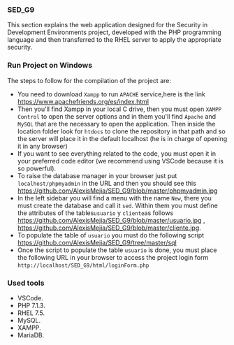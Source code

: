 ### SED_G9

This section explains the web application designed for the Security in Development Environments project, developed with the PHP programming language and then transferred to the RHEL server to apply the appropriate security.

### Run Project on Windows

The steps to follow for the compilation of the project are:
- You need to download ```Xampp``` to run ```APACHE``` service,here is the link https://www.apachefriends.org/es/index.html
- Then you'll find Xampp in your local C drive, then you must open ```XAMPP Control``` to open the server options and in them you'll find ```Apache``` and ```MySQL``` that are the necessary to open the application. Then inside the location folder look for ```htdocs``` to clone the repository in that path and so the server will place it in the default localhost (he is in charge of opening it in any browser)
- If you want to see everything related to the code, you must open it in your preferred code editor (we recommend using VSCode because it is so powerful).
- To raise the database manager in your browser just put ```localhost/phpmyadmin``` in the URL and then you should see this  https://github.com/AlexisMejia/SED_G9/blob/master/phpmyadmin.jpg 
- In the left sidebar you will find a menu with the name `New`, there you must create the database and call it ```sed```. Within them you must define the attributes of the tables```usuario``` y ```cliente```as follows https://github.com/AlexisMejia/SED_G9/blob/master/usuario.jpg , https://github.com/AlexisMejia/SED_G9/blob/master/cliente.jpg.
- To populate the table of ```usuario``` you must do the following script https://github.com/AlexisMejia/SED_G9/tree/master/sql
- Once the script to populate the table ```usuario``` is done, you must place the following URL in your browser to access the project login form ```http://localhost/SED_G9/html/loginForm.php```

### Used tools
- VSCode.
-  PHP 7.1.3.
- RHEL 7.5.
- MySQL.
- XAMPP.
- MariaDB.

